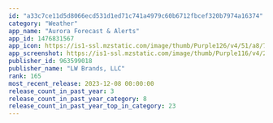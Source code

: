 ```yaml
---
id: "a33c7ce11d5d8066ecd531d1ed71c741a4979c60b6712fbcef320b7974a16374"
category: "Weather"
app_name: "Aurora Forecast & Alerts"
app_id: 1476831567
app_icon: https://is1-ssl.mzstatic.com/image/thumb/Purple126/v4/51/a8/72/51a87279-5595-aafc-a4cc-87f9636e4779/AppIcon-0-0-1x_U007emarketing-0-7-0-sRGB-85-220.png/1024x1024bb.png
app_screenshot: https://is1-ssl.mzstatic.com/image/thumb/Purple116/v4/29/3f/15/293f1532-0399-3057-b256-3ef5369e4762/pr_source.png/1242x2688bb.png
publisher_id: 963599018
publisher_name: "LW Brands, LLC"
rank: 165
most_recent_release: 2023-12-08 00:00:00
release_count_in_past_year: 3
release_count_in_past_year_category: 8
release_count_in_past_year_top_in_category: 23
---
```

